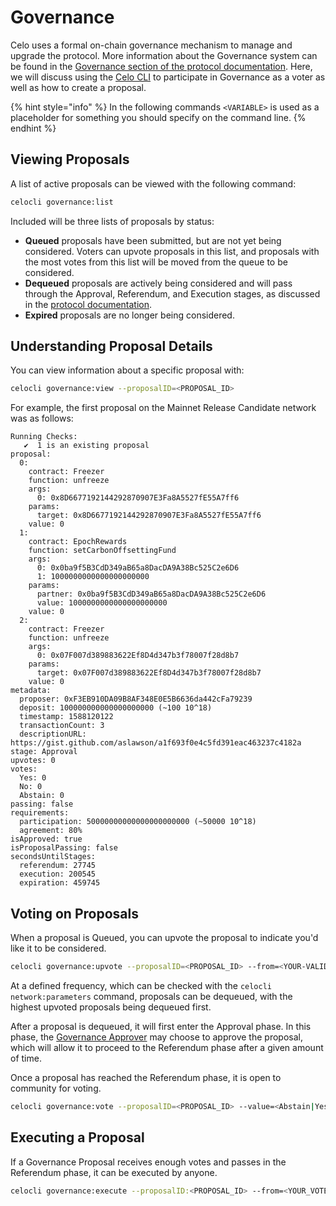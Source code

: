 # Governance

Celo uses a formal on-chain governance mechanism to manage and upgrade the protocol. More information about the Governance system can be found in the [Governance section of the protocol documentation](../celo-codebase/protocol/governance.md).
Here, we will discuss using the [Celo CLI](../command-line-interface/introduction.md) to participate in Governance as a voter as well as how to create a proposal.

{% hint style="info" %}
In the following commands `<VARIABLE>` is used as a placeholder for something you should specify on the command line.
{% endhint %}

## Viewing Proposals

A list of active proposals can be viewed with the following command:

```bash
celocli governance:list
```

Included will be three lists of proposals by status:
* **Queued** proposals have been submitted, but are not yet being considered. Voters can upvote proposals in this list, and proposals with the most votes from this list will be moved from the queue to be considered.
* **Dequeued** proposals are actively being considered and will pass through the Approval, Referendum, and Execution stages, as discussed in the [protocol documentation](../celo-codebase/protocol/governance.md).
* **Expired** proposals are no longer being considered.

## Understanding Proposal Details

You can view information about a specific proposal with:

```bash
celocli governance:view --proposalID=<PROPOSAL_ID>
```

For example, the first proposal on the Mainnet Release Candidate network was as follows:

```
Running Checks:
   ✔  1 is an existing proposal
proposal:
  0:
    contract: Freezer
    function: unfreeze
    args:
      0: 0x8D6677192144292870907E3Fa8A5527fE55A7ff6
    params:
      target: 0x8D6677192144292870907E3Fa8A5527fE55A7ff6
    value: 0
  1:
    contract: EpochRewards
    function: setCarbonOffsettingFund
    args:
      0: 0x0ba9f5B3CdD349aB65a8DacDA9A38Bc525C2e6D6
      1: 1000000000000000000000
    params:
      partner: 0x0ba9f5B3CdD349aB65a8DacDA9A38Bc525C2e6D6
      value: 1000000000000000000000
    value: 0
  2:
    contract: Freezer
    function: unfreeze
    args:
      0: 0x07F007d389883622Ef8D4d347b3f78007f28d8b7
    params:
      target: 0x07F007d389883622Ef8D4d347b3f78007f28d8b7
    value: 0
metadata:
  proposer: 0xF3EB910DA09B8AF348E0E5B6636da442cFa79239
  deposit: 100000000000000000000 (~100 10^18)
  timestamp: 1588120122
  transactionCount: 3
  descriptionURL: https://gist.github.com/aslawson/a1f693f0e4c5fd391eac463237c4182a
stage: Approval
upvotes: 0
votes:
  Yes: 0
  No: 0
  Abstain: 0
passing: false
requirements:
  participation: 50000000000000000000000 (~50000 10^18)
  agreement: 80%
isApproved: true
isProposalPassing: false
secondsUntilStages:
  referendum: 27745
  execution: 200545
  expiration: 459745
```

## Voting on Proposals

When a proposal is Queued, you can upvote the proposal to indicate you'd like it to be considered.

```bash
celocli governance:upvote --proposalID=<PROPOSAL_ID> --from=<YOUR-VALIDATOR-VOTE-SIGNER-ADDRESS>
```

At a defined frequency, which can be checked with the `celocli network:parameters` command, proposals can be dequeued, with the highest upvoted proposals being dequeued first.

After a proposal is dequeued, it will first enter the Approval phase. In this phase, the [Governance Approver](../celo-codebase/protocol/governance.md#approval) may choose to approve the proposal, which will allow it to proceed to the Referendum phase after a given amount of time.

Once a proposal has reached the Referendum phase, it is open to community for voting. 

```bash
celocli governance:vote --proposalID=<PROPOSAL_ID> --value=<Abstain|Yes|No> --from=<YOUR-VALIDATOR-VOTE-SIGNER-ADDRESS>
```

## Executing a Proposal

If a Governance Proposal receives enough votes and passes in the Referendum phase, it can be executed by anyone.

```bash
celocli governance:execute --proposalID:<PROPOSAL_ID> --from=<YOUR_VOTER_ADDRESS>
```

<!--
## Creating a Proposal

{% hint style="warning" %}
**Under construction** guide to creating a proposal is coming soon
{% endhint %}
-->
